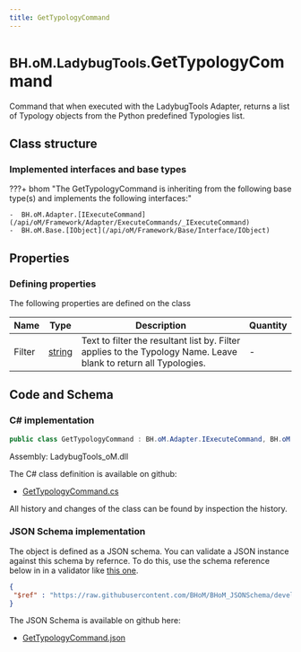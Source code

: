 ```yaml
---
title: GetTypologyCommand
---
```


# <small>BH.oM.LadybugTools.</small>**GetTypologyCommand**

Command that when executed with the LadybugTools Adapter, returns a list of Typology objects from the Python predefined Typologies list.

## Class structure

### Implemented interfaces and base types

???+ bhom "The GetTypologyCommand is inheriting from the following base type(s) and implements the following interfaces:"

    -  BH.oM.Adapter.[IExecuteCommand](/api/oM/Framework/Adapter/ExecuteCommands/_IExecuteCommand)
    -  BH.oM.Base.[IObject](/api/oM/Framework/Base/Interface/IObject)


## Properties



### Defining properties

The following properties are defined on the class

| Name             | Type             | Description      | Quantity         |
|------------------|------------------|------------------|------------------|
| Filter | [string](https://learn.microsoft.com/en-us/dotnet/api/System.String?view=netstandard-2.0) | Text to filter the resultant list by. Filter applies to the Typology Name. Leave blank to return all Typologies. | - |


## Code and Schema

### C# implementation

``` C# title="C#"
public class GetTypologyCommand : BH.oM.Adapter.IExecuteCommand, BH.oM.Base.IObject
```

Assembly: LadybugTools_oM.dll

The C# class definition is available on github:

- [GetTypologyCommand.cs](https://github.com/BHoM/LadybugTools_Toolkit/blob/develop/LadybugTools_oM/ExecuteCommands\GetTypologyCommand.cs)

All history and changes of the class can be found by inspection the history.
### JSON Schema implementation

The object is defined as a JSON schema. You can validate a JSON instance against this schema by refernce. To do this, use the schema reference below in in a validator like [this one](https://www.jsonschemavalidator.net/).

``` json title="JSON Schema"
{
 "$ref" : "https://raw.githubusercontent.com/BHoM/BHoM_JSONSchema/develop/LadybugTools_oM/GetTypologyCommand.json"
}
```

The JSON Schema is available on github here:

- [GetTypologyCommand.json](https://github.com/BHoM/BHoM_JSONSchema/blob/develop/LadybugTools_oM/GetTypologyCommand.json)
